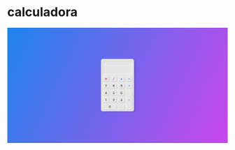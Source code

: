 # calculadora

![alt text](https://github.com/mau-sampaio/calculadora/blob/67b31106b9f5da0fd837bcb64e11a482953dbc9b/img/tela.png)
